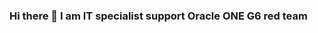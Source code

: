 ### Hi there 👋 I am IT specialist support Oracle ONE G6 red team 

<!--
**LuisAYW/LuisAYW** is a ✨ _special_ ✨ repository because its `README.md` (this file) appears on your GitHub profile.


- 🔭 I’m currently working on ...kali linux, server linux, 
- 🌱 I’m currently learning ...html, javascript, css, python, Nmap, nessus, 
